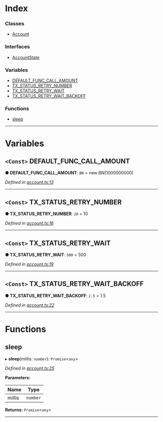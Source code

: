 

# Index

### Classes

* [Account](../classes/_account_.account.md)

### Interfaces

* [AccountState](../interfaces/_account_.accountstate.md)

### Variables

* [DEFAULT_FUNC_CALL_AMOUNT](_account_.md#default_func_call_amount)
* [TX_STATUS_RETRY_NUMBER](_account_.md#tx_status_retry_number)
* [TX_STATUS_RETRY_WAIT](_account_.md#tx_status_retry_wait)
* [TX_STATUS_RETRY_WAIT_BACKOFF](_account_.md#tx_status_retry_wait_backoff)

### Functions

* [sleep](_account_.md#sleep)

---

# Variables

<a id="default_func_call_amount"></a>

## `<Const>` DEFAULT_FUNC_CALL_AMOUNT

**● DEFAULT_FUNC_CALL_AMOUNT**: *`BN`* =  new BN(1000000000)

*Defined in [account.ts:13](https://github.com/nearprotocol/nearlib/blob/8de97a4/src.ts/account.ts#L13)*

___
<a id="tx_status_retry_number"></a>

## `<Const>` TX_STATUS_RETRY_NUMBER

**● TX_STATUS_RETRY_NUMBER**: *`10`* = 10

*Defined in [account.ts:16](https://github.com/nearprotocol/nearlib/blob/8de97a4/src.ts/account.ts#L16)*

___
<a id="tx_status_retry_wait"></a>

## `<Const>` TX_STATUS_RETRY_WAIT

**● TX_STATUS_RETRY_WAIT**: *`500`* = 500

*Defined in [account.ts:19](https://github.com/nearprotocol/nearlib/blob/8de97a4/src.ts/account.ts#L19)*

___
<a id="tx_status_retry_wait_backoff"></a>

## `<Const>` TX_STATUS_RETRY_WAIT_BACKOFF

**● TX_STATUS_RETRY_WAIT_BACKOFF**: *`1.5`* = 1.5

*Defined in [account.ts:22](https://github.com/nearprotocol/nearlib/blob/8de97a4/src.ts/account.ts#L22)*

___

# Functions

<a id="sleep"></a>

##  sleep

▸ **sleep**(millis: *`number`*): `Promise`<`any`>

*Defined in [account.ts:25](https://github.com/nearprotocol/nearlib/blob/8de97a4/src.ts/account.ts#L25)*

**Parameters:**

| Name | Type |
| ------ | ------ |
| millis | `number` |

**Returns:** `Promise`<`any`>

___

